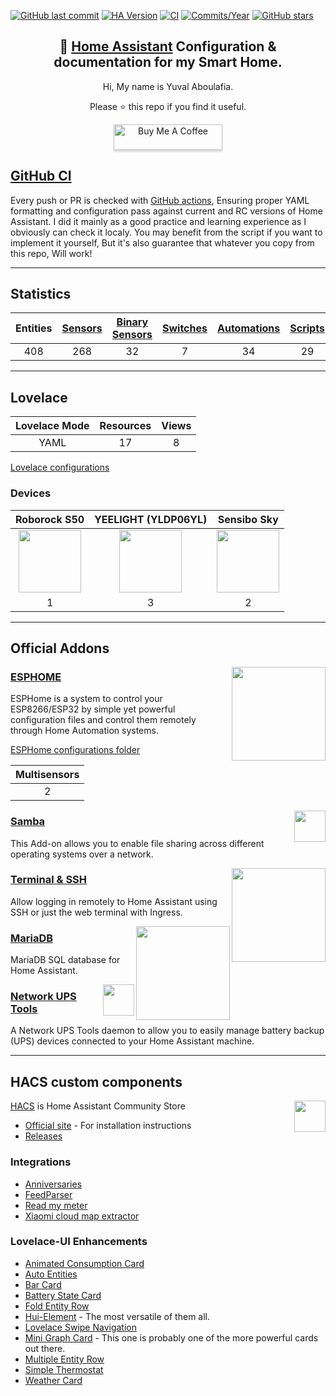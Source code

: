 [![GitHub last commit](https://img.shields.io/github/last-commit/yuvalabou/HomeAssistant-Config.svg?style=plasticr)](https://github.com/geekofweek/HomeAssistant-Config/commits/master)
[![HA Version](https://img.shields.io/badge/Running%20Home%20Assistant-0.117%20-darkblue)](https://github.com/home-assistant/home-assistant/releases/latest)
[![CI](https://img.shields.io/github/workflow/status/yuvalabou/HomeAssistant-Config/Home%20Assistant?label=GitHub%20CI&style=plasticr)](https://github.com/yuvalabou/HomeAssistant-Config/actions)
[![Commits/Year](https://img.shields.io/github/commit-activity/y/yuvalabou/HomeAssistant-Config.svg?style=plasticr)](https://github.com/yuvalabou/HomeAssistant-Config/commits/master)
[![GitHub stars](https://img.shields.io/github/stars/yuvalabou/HomeAssistant-Config.svg?style=plasticr)](https://github.com/yuvalabou/HomeAssistant-Config/stargazers)

<h2 align =
    "center">
      🏡 <a href="https://www.home-assistant.io">Home Assistant</a> Configuration &amp; documentation for my Smart Home.
</h2>

<p align =
    "center">
    Hi, My name is Yuval Aboulafia.
</p>

<p align =
    "center">
    Please ⭐ this repo if you find it useful.
</p>
    <p align =
        "center">
    <a href =
        "https://www.buymeacoffee.com/HMa8m26"
        target="_blank">
            <img src="https://www.buymeacoffee.com/assets/img/custom_images/orange_img.png"
            alt="Buy Me A Coffee"
            style="height: 41px !important;width: 174px !important;box-shadow: 0px 3px 2px 0px rgba(190, 190, 190, 0.5) !important;-webkit-box-shadow: 0px 3px 2px 0px rgba(190, 190, 190, 0.5) !important;">
</p>

## [GitHub CI](https://github.com/yuvalabou/HomeAssistant-Config/blob/master/.github/workflows/homeassistant.yml)

Every push or PR is checked with [GitHub actions](https://github.com/yuvalabou/HomeAssistant-Config/actions?query=workflow%3A%22Home+Assistant%22), Ensuring proper YAML formatting and configuration pass against current and RC versions of Home Assistant.
I did it mainly as a good practice and learning experience as I obviously can check it localy.
You may benefit from the script if you want to implement it yourself, But it's also guarantee that whatever you copy from this repo, Will work!

-----

## Statistics

| Entities | [Sensors](https://github.com/yuvalabou/HomeAssistant-Config/tree/master/sensor) | [Binary Sensors](https://github.com/yuvalabou/HomeAssistant-Config/tree/master/binary_sensor) | [Switches](https://github.com/yuvalabou/HomeAssistant-Config/tree/master/switch) | [Automations](https://github.com/yuvalabou/HomeAssistant-Config/tree/master/automation) | [Scripts](https://github.com/yuvalabou/HomeAssistant-Config/tree/master/script) |
|:--------:|:-------:|:--------------:|:--------:|:-----------:|:-------:|
|408       |268      |32              |7         |34           |29       |

-----

## Lovelace

| Lovelace Mode | Resources | Views |
|:-------------:|:---------:|:-----:|
|YAML           |17         |8      |

[Lovelace configurations](https://github.com/yuvalabou/HomeAssistant-Config/tree/master/lovelace/ui-lovelace)

### Devices

| Roborock S50 | YEELIGHT (YLDP06YL) | Sensibo Sky |
|:------------:|:-------------------:|:-----------:|
|<img src="https://www.lior-electric.co.il/wp-content/uploads/2019/06/46947609c.gif.jpeg" width = 100>|<img src="https://poood.ru/img/goods/yeelight_lampa_xiaomi_led_bulb_color_1700k-6500k_yldp06yl_5.jpg" width=100>|<img src="https://cdn.shopify.com/s/files/1/1669/6891/products/minimised-M16_128691-1_1024x1024.jpg?v=1583048706" width=100>
|1             |3                    |2            |

-----

## Official Addons

<img src =
    "https://esphome.io/_static/logo-text.svg"
    align="right"
    width=150>

### [ESPHOME](https://esphome.io/index.html)

ESPHome is a system to control your ESP8266/ESP32 by simple yet powerful configuration files and control them remotely through Home Automation systems.

[ESPHome configurations folder](https://github.com/yuvalabou/HomeAssistant-Config/tree/master/esphome)

| Multisensors |
|:------------:|
|2             |

<img src =
    "https://raw.githubusercontent.com/home-assistant/hassio-addons/master/samba/icon.png"
    align = "right"
    width=50>

### [Samba](https://github.com/home-assistant/hassio-addons/tree/master/samba)

This Add-on allows you to enable file sharing across different operating systems over a network.

<img src =
    "https://raw.githubusercontent.com/home-assistant/hassio-addons/master/ssh/logo.png"
    align = "right"
    width=150>

### [Terminal & SSH](https://github.com/home-assistant/hassio-addons/tree/master/ssh)

Allow logging in remotely to Home Assistant using SSH or just the web terminal with Ingress.

<img src =
    "https://raw.githubusercontent.com/home-assistant/hassio-addons/master/mariadb/logo.png"
    align = "right"
    width=150>

### [MariaDB](https://github.com/home-assistant/hassio-addons/tree/master/mariadb)

MariaDB SQL database for Home Assistant.

<img src =
    "https://github.com/hassio-addons/addon-nut/blob/master/nut/icon.png?raw=true"
    align = "right"
    width=50>

### [Network UPS Tools](https://github.com/hassio-addons/addon-nut)

A Network UPS Tools daemon to allow you to easily manage battery backup (UPS) devices connected to your Home Assistant machine.

-----

## HACS custom components

<img src =
    "https://avatars2.githubusercontent.com/u/56713226?s=200&v=4"
    align = "right"
    width=50>

[HACS](https://github.com/hacs/integration) is Home Assistant Community Store

- [Official site](https://hacs.xyz/) - For installation instructions
- [Releases](https://github.com/hacs/integration/releases)

### Integrations

- [Anniversaries](https://github.com/pinkywafer/Anniversaries)
- [FeedParser](https://github.com/custom-components/feedparser)
- [Read my meter](https://github.com/maorcc/citymind_water_meter)
- [Xiaomi cloud map extractor](https://github.com/PiotrMachowski/Home-Assistant-custom-components-Xiaomi-Cloud-Map-Extractor)

### Lovelace-UI Enhancements

- [Animated Consumption Card](https://github.com/bessarabov/animated-consumption-card)
- [Auto Entities](https://github.com/thomasloven/lovelace-auto-entities)
- [Bar Card](https://github.com/custom-cards/bar-card)
- [Battery State Card](https://github.com/maxwroc/battery-state-card)
- [Fold Entity Row](https://github.com/thomasloven/lovelace-fold-entity-row)
- [Hui-Element](https://github.com/thomasloven/lovelace-hui-element) - The most versatile of them all.
- [Lovelace Swipe Navigation](https://github.com/maykar/lovelace-swipe-navigation)
- [Mini Graph Card](https://github.com/kalkih/mini-graph-card) - This one is probably one of the more powerful cards out there.
- [Multiple Entity Row](https://github.com/benct/lovelace-multiple-entity-row)
- [Simple Thermostat](https://github.com/nervetattoo/simple-thermostat)
- [Weather Card](https://github.com/bramkragten/weather-card)
